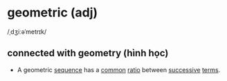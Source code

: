 # geometric (adj)

/ˌdʒiːəˈmetrɪk/

## connected with geometry (hình học)

- A geometric [sequence](../s/sequence-n.md#an-orderred-set-of-numbers-events-actions-etc-chuỗi-dãy) has a [common](../c/common-adj.md#shared-by-or-belonging-to-two-or-more-peoplethings-or-by-the-peoplethings-in-a-group-chung) [ratio](../r/ratio-n.md#the-relationship-between-two-groups-of-people-and-things-that-is-represented-by-two-numbers-showing-how-much-larger-one-group-is-than-the-other-tỷ-lệ-tỷ-số) between [successive](../s/successive-adj.md#following-immediately-one-after-the-other-liền-kề) [terms](../t/term-n.md#each-of-the-various-parts-in-a-series-an-equation-etc-số-hạng).